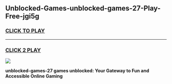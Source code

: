 
## Unblocked-Games-unblocked-games-27-Play-Free-jgi5g
<h3>
<a href="https://premium76.site?title=unblocked-games-27&ref=18A1">CLICK TO PLAY</a></h3>
<hr>

<h3>
<a href="https://premium76.site?title=unblocked-games-27&ref=18A1">CLICK 2 PLAY</a>
  
</h3>

<a href="https://premium76.site?title=unblocked-games-27&ref=18A1"><img src="https://clearcache.store/games.png"></a>


**unblocked-games-27 games unblocked: Your Gateway to Fun and Accessible Online Gaming**
